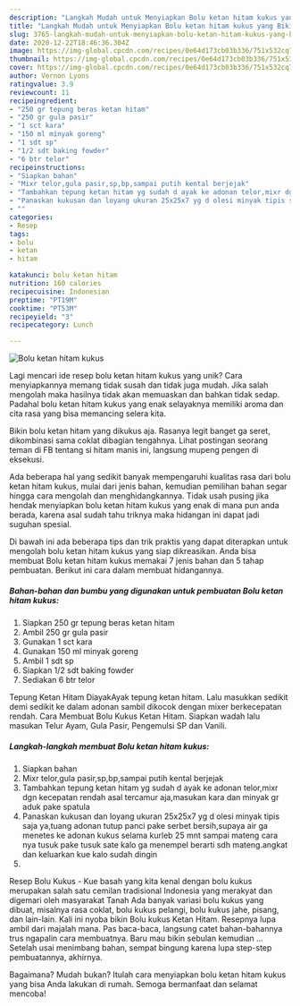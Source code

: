 ```yaml
---
description: "Langkah Mudah untuk Menyiapkan Bolu ketan hitam kukus yang Bikin Ngiler"
title: "Langkah Mudah untuk Menyiapkan Bolu ketan hitam kukus yang Bikin Ngiler"
slug: 3765-langkah-mudah-untuk-menyiapkan-bolu-ketan-hitam-kukus-yang-bikin-ngiler
date: 2020-12-22T18:46:36.304Z
image: https://img-global.cpcdn.com/recipes/0e64d173cb03b336/751x532cq70/bolu-ketan-hitam-kukus-foto-resep-utama.jpg
thumbnail: https://img-global.cpcdn.com/recipes/0e64d173cb03b336/751x532cq70/bolu-ketan-hitam-kukus-foto-resep-utama.jpg
cover: https://img-global.cpcdn.com/recipes/0e64d173cb03b336/751x532cq70/bolu-ketan-hitam-kukus-foto-resep-utama.jpg
author: Vernon Lyons
ratingvalue: 3.9
reviewcount: 11
recipeingredient:
- "250 gr tepung beras ketan hitam"
- "250 gr gula pasir"
- "1 sct kara"
- "150 ml minyak goreng"
- "1 sdt sp"
- "1/2 sdt baking fowder"
- "6 btr telor"
recipeinstructions:
- "Siapkan bahan"
- "Mixr telor,gula pasir,sp,bp,sampai putih kental berjejak"
- "Tambahkan tepung ketan hitam yg sudah d ayak ke adonan telor,mixr dgn kecepatan rendah asal tercamur aja,masukan kara dan minyak gr aduk pake spatula"
- "Panaskan kukusan dan loyang ukuran 25x25x7 yg d olesi minyak tipis saja ya,tuang adonan tutup panci pake serbet bersih,supaya air ga menetes ke adonan kukus selama kurleb 25 mnt sampai mateng cara nya tusuk pake tusuk sate kalo ga menempel berarti sdh mateng.angkat dan keluarkan kue kalo sudah dingin"
- ""
categories:
- Resep
tags:
- bolu
- ketan
- hitam

katakunci: bolu ketan hitam 
nutrition: 160 calories
recipecuisine: Indonesian
preptime: "PT19M"
cooktime: "PT53M"
recipeyield: "3"
recipecategory: Lunch

---
```



![Bolu ketan hitam kukus](https://img-global.cpcdn.com/recipes/0e64d173cb03b336/751x532cq70/bolu-ketan-hitam-kukus-foto-resep-utama.jpg)

Lagi mencari ide resep bolu ketan hitam kukus yang unik? Cara menyiapkannya memang tidak susah dan tidak juga mudah. Jika salah mengolah maka hasilnya tidak akan memuaskan dan bahkan tidak sedap. Padahal bolu ketan hitam kukus yang enak selayaknya memiliki aroma dan cita rasa yang bisa memancing selera kita.

Bikin bolu ketan hitam yang dikukus aja. Rasanya legit banget ga seret, dikombinasi sama coklat dibagian tengahnya. Lihat postingan seorang teman di FB tentang si hitam manis ini, langsung mupeng pengen di eksekusi.

Ada beberapa hal yang sedikit banyak mempengaruhi kualitas rasa dari bolu ketan hitam kukus, mulai dari jenis bahan, kemudian pemilihan bahan segar hingga cara mengolah dan menghidangkannya. Tidak usah pusing jika hendak menyiapkan bolu ketan hitam kukus yang enak di mana pun anda berada, karena asal sudah tahu triknya maka hidangan ini dapat jadi suguhan spesial.


Di bawah ini ada beberapa tips dan trik praktis yang dapat diterapkan untuk mengolah bolu ketan hitam kukus yang siap dikreasikan. Anda bisa membuat Bolu ketan hitam kukus memakai 7 jenis bahan dan 5 tahap pembuatan. Berikut ini cara dalam membuat hidangannya.

<!--inarticleads1-->

##### Bahan-bahan dan bumbu yang digunakan untuk pembuatan Bolu ketan hitam kukus:

1. Siapkan 250 gr tepung beras ketan hitam
1. Ambil 250 gr gula pasir
1. Gunakan 1 sct kara
1. Gunakan 150 ml minyak goreng
1. Ambil 1 sdt sp
1. Siapkan 1/2 sdt baking fowder
1. Sediakan 6 btr telor


Tepung Ketan Hitam DiayakAyak tepung ketan hitam. Lalu masukkan sedikit demi sedikit ke dalam adonan sambil dikocok dengan mixer berkecepatan rendah. Cara Membuat Bolu Kukus Ketan Hitam. Siapkan wadah lalu masukan Telur Ayam, Gula Pasir, Pengemulsi SP dan Vanili. 

<!--inarticleads2-->

##### Langkah-langkah membuat Bolu ketan hitam kukus:

1. Siapkan bahan
1. Mixr telor,gula pasir,sp,bp,sampai putih kental berjejak
1. Tambahkan tepung ketan hitam yg sudah d ayak ke adonan telor,mixr dgn kecepatan rendah asal tercamur aja,masukan kara dan minyak gr aduk pake spatula
1. Panaskan kukusan dan loyang ukuran 25x25x7 yg d olesi minyak tipis saja ya,tuang adonan tutup panci pake serbet bersih,supaya air ga menetes ke adonan kukus selama kurleb 25 mnt sampai mateng cara nya tusuk pake tusuk sate kalo ga menempel berarti sdh mateng.angkat dan keluarkan kue kalo sudah dingin
1. 


Resep Bolu Kukus - Kue basah yang kita kenal dengan bolu kukus merupakan salah satu cemilan tradisional Indonesia yang merakyat dan digemari oleh masyarakat Tanah Ada banyak variasi bolu kukus yang dibuat, misalnya rasa coklat, bolu kukus pelangi, bolu kukus jahe, pisang, dan lain-lain. Kali ini nyoba bikin Bolu kukus Ketan Hitam. Resepnya lupa ambil dari majalah mana. Pas baca-baca, langsung catet bahan-bahannya trus ngapalin cara membuatnya. Baru mau bikin sebulan kemudian … Setelah usai menimbang bahan, sempat bingung karena lupa step-step pembuatannya, akhirnya. 

Bagaimana? Mudah bukan? Itulah cara menyiapkan bolu ketan hitam kukus yang bisa Anda lakukan di rumah. Semoga bermanfaat dan selamat mencoba!
